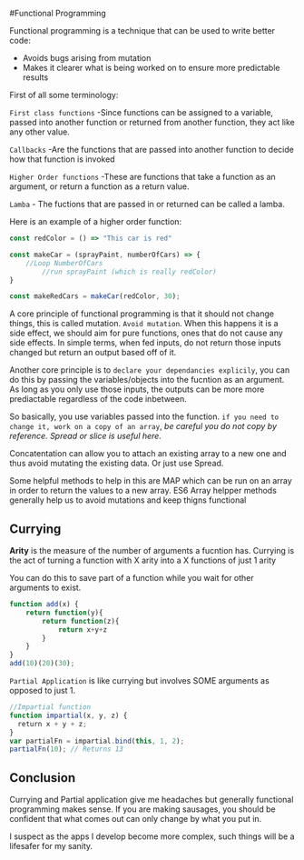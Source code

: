 #Functional Programming 

Functional programming is a technique that can be used to write better code:

- Avoids bugs arising from mutation
- Makes it clearer what is being worked on to ensure more predictable results

First of all some terminology:


`First class functions` -Since functions can be assigned to a variable, passed into another function or returned from another function, they act like any other value.


`Callbacks` -Are the functions that are passed into another function to decide how that function is invoked

`Higher Order functions` -These are functions that take a function as an argument, or return a function as a return value.

`Lamba` - The fuctions that are passed in or returned can be called a lamba.


Here is an example of a higher order function:

```js
const redColor = () => "This car is red"

const makeCar = (sprayPaint, numberOfCars) => {
	//Loop NumberOfCars
		//run sprayPaint (which is really redColor)
}

const makeRedCars = makeCar(redColor, 30);
```

A core principle of functional programming is that it should not change things, this is called mutation. `Avoid mutation`. When this happens it is a side effect, we should aim for pure functions, ones that do not cause any side effects. In simple terms, when fed inputs, do not return those inputs changed but return an output based off of it.

Another core principle is to `declare your dependancies explicily`, you can do this by passing the variables/objects into the fucntion as an argument. As long as you only use those inputs, the outputs can be more more prediactable regardless of the code inbetween.

So basically, you use variables passed into the function. `if you need to change it, work on a copy of an array`, *be careful you do not copy by reference. Spread or slice is useful here.*

Concatentation can allow you to attach an existing array to a new one and thus avoid mutating the existing data. Or just use Spread.

Some helpful methods to help in this are MAP which can be run on an array in order to return the values to a new array. ES6 Array helpper methods generally help us to avoid mutations and keep thigns functional


## Currying

**Arity** is the measure of the number of arguments a fucntion has. Currying is the act of turning a function with X arity into a X functions of just 1 arity

You can do this to save part of a function while you wait for other arguments to exist.

```js
function add(x) {
	return function(y){
		return function(z){
			return x+y+z
		}
	}
}
add(10)(20)(30);
```

`Partial Application` is like currying but involves SOME arguments as opposed to just 1.

```js
//Impartial function
function impartial(x, y, z) {
  return x + y + z;
}
var partialFn = impartial.bind(this, 1, 2);
partialFn(10); // Returns 13
```

## Conclusion

Currying and Partial application give me headaches but generally functional programming makes sense. If you are making sausages, you should be confident that what comes out can only change by what you put in.

I suspect as the apps I develop become more complex, such things will be a lifesafer for my sanity.
